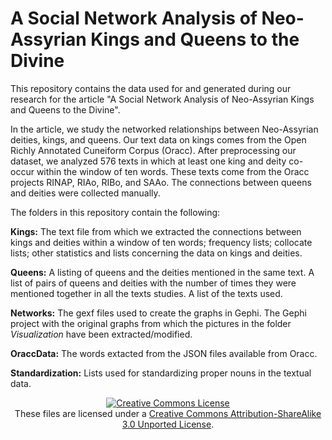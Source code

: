 # A Social Network Analysis of Neo-Assyrian Kings and Queens to the Divine

This repository contains the data used for and generated during our research for the article "A Social Network Analysis of Neo-Assyrian Kings and Queens to the Divine".

In the article, we study the networked relationships between Neo-Assyrian deities, kings, and queens. Our text data on kings comes from the Open Richly Annotated Cuneiform Corpus (Oracc). After preprocessing our dataset, we analyzed 576 texts in which at least one king and deity co-occur within the window of ten words. These texts come from the Oracc projects RINAP, RIAo, RIBo, and SAAo. The connections between queens and deities were collected manually.

The folders in this repository contain the following:

<b>Kings:</b> The text file from which we extracted the connections between kings and deities within a window of ten words; frequency lists; collocate lists; other statistics and lists concerning the data on kings and deities.

<b>Queens:</b> A listing of queens and the deities mentioned in the same text. A list of pairs of queens and deities with the number of times they were mentioned together in all the texts studies. A list of the texts used.

<b>Networks:</b> The gexf files used to create the graphs in Gephi. The Gephi project with the original graphs from which the pictures in the folder *Visualization* have been extracted/modified.

<b>OraccData:</b> The words extacted from the JSON files available from Oracc.

<b>Standardization:</b> Lists used for standardizing proper nouns in the textual data.

<p align="center">
<a rel="license" href="http://creativecommons.org/licenses/by-sa/3.0/"><img alt="Creative Commons License" style="border-width:0" src="https://i.creativecommons.org/l/by-sa/3.0/88x31.png" /></a><br />These files are licensed under a <a rel="license" href="http://creativecommons.org/licenses/by-sa/3.0/">Creative Commons Attribution-ShareAlike 3.0 Unported License</a>.</p>
